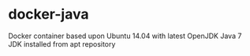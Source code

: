 # docker-java
Docker container based upon Ubuntu 14.04 with latest OpenJDK Java 7 JDK installed from apt repository
